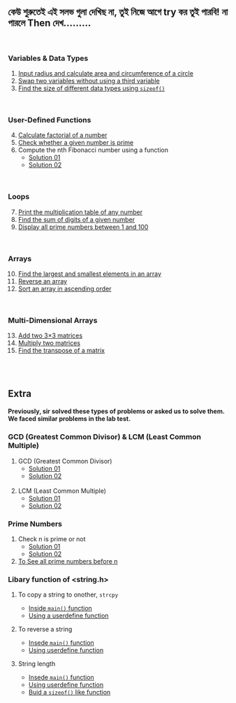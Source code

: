 ## কেউ শুরুতেই এই সলভ গুলা দেখিছ না, তুই নিজে আগে try কর তুই পারবি! না পারলে Then দেখ.........
<br>

### Variables & Data Types
1. [Input radius and calculate area and circumference of a circle](/01.c)
2. [Swap two variables without using a third variable](/02.c)
3. [Find the size of different data types using `sizeof()`](/03.c)

<br>


### User-Defined Functions
4. [Calculate factorial of a number](/04.c)
5. [Check whether a given number is prime](/05.c)
6. Compute the nth Fibonacci number using a function
    - [Solution 01](/06_Solution_01.c)
    - [Solution 02](/06_Solution_02.c)

<br>

### Loops
7. [Print the multiplication table of any number](/07.c)
8. [Find the sum of digits of a given number](/08.c)
9. [Display all prime numbers between 1 and 100](/09.c)

<br>

### Arrays
10. [Find the largest and smallest elements in an array](/10.c)
11. [Reverse an array](/11.c)
12. [Sort an array in ascending order](/12.c)

<br>

### Multi-Dimensional Arrays
13. [Add two 3×3 matrices](/13.c)
14. [Multiply two matrices](/14.c)
15. [Find the transpose of a matrix](/15.c)


<br><br>
## Extra
#### Previously, sir solved these types of problems or asked us to solve them. We faced similar problems in the lab test.

### GCD (Greatest Common Divisor) & LCM (Least Common Multiple)
1. GCD (Greatest Common Divisor)
    - [Solution 01](/LabTests/gcd_01.c)
    - [Solution 02](/LabTests/gcd_02.c)
    <br><br>
2. LCM (Least Common Multiple)
    - [Solution 01](/LabTests/lcm_01.c)
    - [Solution 02](/LabTests/lcm_02.c)



### Prime Numbers
1. Check n is prime or not
    - [Solution 01](/Prime/isPrime_01.c)
    - [Solution 02](/Prime/isPrime_02.c)
2. [To See all prime numbers before n](/Prime/primeSeries.c)

### Libary function of <string.h>
1. To copy a string to onother, `strcpy`
    - [Inside `main()` function](\LibaryFunction\strCopy.c)
    - [Using a userdefine function](\LibaryFunction\strCopyUserdefine.c)

2. To reverse a string
    - [Insede `main()` function](\LibaryFunction\stringReverse.c)
    - [Using userdefine function](\LibaryFunction\stringReverseUserdefine.c)

3. String length
    - [Insede `main()` function](\LibaryFunction\strLen.c)
    - [Using userdefine function](\LibaryFunction\strLenUserdefine.c)
    - [Buid a `sizeof()` like function]()